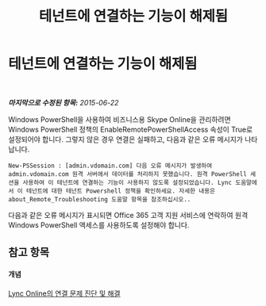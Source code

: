 ﻿---
title: 테넌트에 연결하는 기능이 해제됨
TOCTitle: 테넌트에 연결하는 기능이 해제됨
ms:assetid: 7365d31b-173e-4339-b0a3-98ab73a9558f
ms:mtpsurl: https://technet.microsoft.com/ko-kr/library/Dn362820(v=OCS.15)
ms:contentKeyID: 56270258
ms.date: 08/24/2015
mtps_version: v=OCS.15
ms.translationtype: HT
---

# 테넌트에 연결하는 기능이 해제됨

 

_**마지막으로 수정된 항목:** 2015-06-22_

Windows PowerShell을 사용하여 비즈니스용 Skype Online을 관리하려면 Windows PowerShell 정책의 EnableRemotePowerShellAccess 속성이 True로 설정되어야 합니다. 그렇지 않은 경우 연결은 실패하고, 다음과 같은 오류 메시지가 나타납니다.

    New-PSSession : [admin.vdomain.com] 다음 오류 메시지가 발생하여 admin.vdomain.com 원격 서버에서 데이터를 처리하지 못했습니다. 원격 PowerShell 세션을 사용하여 이 테넌트에 연결하는 기능이 사용하지 않도록 설정되었습니다. Lync 도움말에서 이 테넌트에 대한 테넌트 Powershell 정책을 확인하세요. 자세한 내용은 about_Remote_Troubleshooting 도움말 항목을 참조하십시오..

다음과 같은 오류 메시지가 표시되면 Office 365 고객 지원 서비스에 연락하여 원격 Windows PowerShell 액세스를 사용하도록 설정해야 합니다.

## 참고 항목

#### 개념

[Lync Online의 연결 문제 진단 및 해결](diagnosing-and-resolving-connection-problems-with-skype-for-business-online.md)

